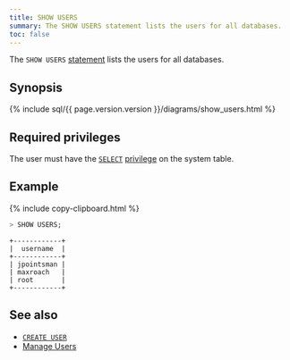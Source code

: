 ```yaml
---
title: SHOW USERS
summary: The SHOW USERS statement lists the users for all databases.
toc: false
---
```


The `SHOW USERS` [statement](sql-statements.html) lists the users for all databases.

<div id="toc"></div>

## Synopsis

<div>
{% include sql/{{ page.version.version }}/diagrams/show_users.html %}
</div>

## Required privileges

The user must have the [`SELECT`](select-clause.html) [privilege](privileges.html) on the system table.

## Example

{% include copy-clipboard.html %}
~~~ sql
> SHOW USERS;
~~~

~~~
+------------+
|  username  |
+------------+
| jpointsman |
| maxroach   |
| root       |
+------------+
~~~

## See also

- [`CREATE USER`](create-user.html)
- [Manage Users](create-and-manage-users.html)
